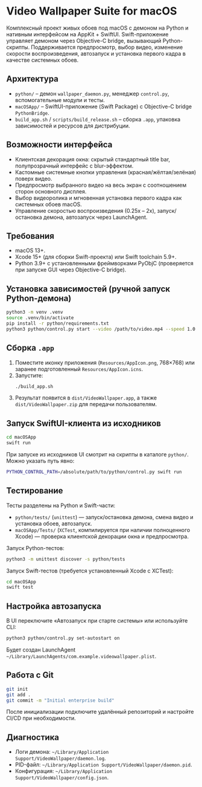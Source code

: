 # Video Wallpaper Suite for macOS

Комплексный проект живых обоев под macOS с демоном на Python и нативным интерфейсом на AppKit + SwiftUI. Swift-приложение управляет демоном через Objective-C bridge, вызывающий Python-скрипты. Поддерживается предпросмотр, выбор видео, изменение скорости воспроизведения, автозапуск и установка первого кадра в качестве системных обоев.

## Архитектура
- `python/` – демон `wallpaper_daemon.py`, менеджер `control.py`, вспомогательные модули и тесты.
- `macOSApp/` – SwiftUI-приложение (Swift Package) с Objective-C bridge `PythonBridge`.
- `build_app.sh` / `scripts/build_release.sh` – сборка `.app`, упаковка зависимостей и ресурсов для дистрибуции.

## Возможности интерфейса
- Клиентская декорация окна: скрытый стандартный title bar, полупрозрачный интерфейс с blur-эффектом.
- Кастомные системные кнопки управления (красная/жёлтая/зелёная) поверх видео.
- Предпросмотр выбранного видео на весь экран с соотношением сторон основного дисплея.
- Выбор видеоролика и мгновенная установка первого кадра как системных обоев macOS.
- Управление скоростью воспроизведения (0.25x – 2x), запуск/остановка демона, автозапуск через LaunchAgent.

## Требования
- macOS 13+.
- Xcode 15+ (для сборки Swift-проекта) или Swift toolchain 5.9+.
- Python 3.9+ с установленными фреймворками PyObjC (проверяется при запуске GUI через Objective-C bridge).

## Установка зависимостей (ручной запуск Python-демона)
```bash
python3 -m venv .venv
source .venv/bin/activate
pip install -r python/requirements.txt
python3 python/control.py start --video /path/to/video.mp4 --speed 1.0
```

## Сборка `.app`
1. Поместите иконку приложения (`Resources/AppIcon.png`, 768×768) или заранее подготовленный `Resources/AppIcon.icns`.
2. Запустите:
   ```bash
   ./build_app.sh
   ```
3. Результат появится в `dist/VideoWallpaper.app`, а также `dist/VideoWallpaper.zip` для передачи пользователям.

## Запуск SwiftUI-клиента из исходников
```bash
cd macOSApp
swift run
```
При запуске из исходников UI смотрит на скрипты в каталоге `python/`. Можно указать путь явно:
```bash
PYTHON_CONTROL_PATH=/absolute/path/to/python/control.py swift run
```

## Тестирование
Тесты разделены на Python и Swift-части:
- `python/tests/` (`unittest`) — запуск/остановка демона, смена видео и установка обоев, автозапуск.
- `macOSApp/Tests/` (`XCTest`, компилируется при наличии полноценного Xcode) — проверка клиентской декорации окна и предпросмотра.

Запуск Python-тестов:
```bash
python3 -m unittest discover -s python/tests
```

Запуск Swift-тестов (требуется установленный Xcode с XCTest):
```bash
cd macOSApp
swift test
```

## Настройка автозапуска
В UI переключите «Автозапуск при старте системы» или используйте CLI:
```bash
python3 python/control.py set-autostart on
```
Будет создан LaunchAgent `~/Library/LaunchAgents/com.example.videowallpaper.plist`.

## Работа с Git
```bash
git init
git add .
git commit -m "Initial enterprise build"
```
После инициализации подключите удалённый репозиторий и настройте CI/CD при необходимости.

## Диагностика
- Логи демона: `~/Library/Application Support/VideoWallpaper/daemon.log`.
- PID-файл: `~/Library/Application Support/VideoWallpaper/daemon.pid`.
- Конфигурация: `~/Library/Application Support/VideoWallpaper/config.json`.
